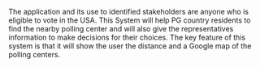 The application and its use to identified stakeholders are anyone who is eligible to vote in the USA.
This System will help  PG country residents to find the nearby polling center
and will also give the representatives information to make decisions for their choices.
The key feature of this system is that it will show the user the distance and a Google map of the polling centers. 
